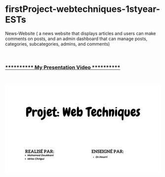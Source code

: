 # firstProject-webtechniques-1styear-ESTs
News-Website ( a news website that displays articles and users can make comments on posts, and an admin dashboard that can manage posts, categories, subcategories, admins, and comments) <br> <br> <br>
                                               <h3> <ins>********** My Presentation Video **********</ins> </h3>  <br>


[![Watch the video](banner.jpg)](https://www.youtube.com/embed/NgKUbQnxnzY)

